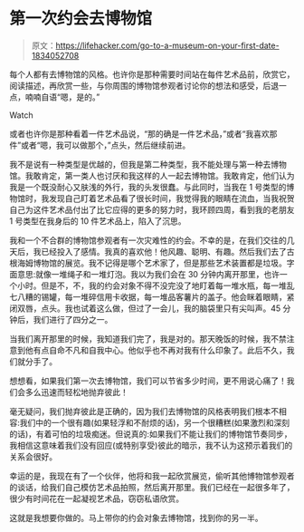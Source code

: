 # 第一次约会去博物馆

> 原文：<https://lifehacker.com/go-to-a-museum-on-your-first-date-1834052708>

每个人都有去博物馆的风格。也许你是那种需要时间站在每件艺术品前，欣赏它，阅读描述，再欣赏一些，与你周围的博物馆参观者讨论你的想法和感受，后退一点，喃喃自语“嗯，是的。”

Watch

或者也许你是那种看着一件艺术品说，“那的确是一件艺术品，”或者“我喜欢那件”或者“嗯，我可以做那个，”点头，然后继续前进。

我不是说有一种类型是优越的，但我是第二种类型，我不能处理与第一种去博物馆。我敢肯定，第一类人也讨厌和我这样的人一起去博物馆。我敢肯定，他们认为我是一个既没耐心又肤浅的外行，我的头发很蠢。与此同时，当我在 1 号类型的博物馆时，我发现自己盯着艺术品看了很长时间，我觉得我的眼睛在流血，当我祝贺自己为这件艺术品付出了比它应得的更多的努力时，我环顾四周，看到我的老朋友 1 号类型在我身后的 10 件艺术品上，陷入了沉思。

我和一个不合群的博物馆参观者有一次灾难性的约会。不幸的是，在我们交往的几天后，我已经投入了感情。我真的喜欢他！他风趣、聪明、有趣。然后我们去了古根海姆博物馆的展览。我不记得是哪个艺术家了，但是那些艺术装置都是垃圾。字面意思:就像一堆绳子和一堆灯泡。我以为我们会在 30 分钟内离开那里，也许一个小时。但是不，不，我的约会对象不得不没完没了地盯着每一堆水瓶，每一堆乱七八糟的锡罐，每一堆碎信用卡收据，每一堆品客薯片的盖子。他会眯着眼睛，紧闭双唇，点头。我也试着这么做，但过了一会儿，我的脑袋里只有尖叫声。45 分钟后，我们进行了四分之一。

当我们离开那里的时候，我知道我们完了，我是对的。那天晚饭的时候，我不禁注意到他有点自命不凡和自我中心。他似乎也不再对我有什么印象了。此后不久，我们就分手了。

想想看，如果我们第一次去博物馆，我们可以节省多少时间，更不用说心痛了！我们会多么迅速而轻松地抛弃彼此！

毫无疑问，我们抛弃彼此是正确的，因为我们去博物馆的风格表明我们根本不相容:我们中的一个很有趣(如果轻浮和不耐烦的话)，另一个很糟糕(如果激烈和深刻的话)，有着可怕的垃圾痴迷。但说真的:如果我们不能让我们的博物馆节奏同步，我相信这意味着我们没有回应(或特别享受)彼此的暗示，我不认为这预示着我们的关系会很好。

幸运的是，我现在有了一个伙伴，他将和我一起欣赏展览，偷听其他博物馆参观者的谈话，给我们自己模仿艺术品拍照，然后离开那里。我们已经在一起很多年了，很少有时间花在一起凝视艺术品，窃窃私语欣赏。

这就是我想要你做的。马上带你的约会对象去博物馆，找到你的另一半。
